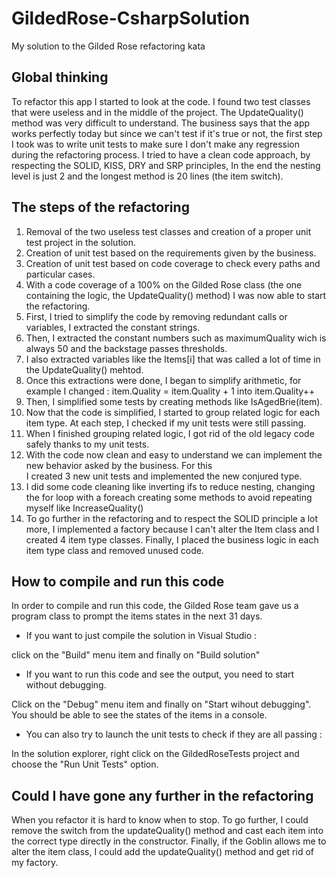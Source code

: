 # GildedRose-CsharpSolution
My solution to the Gilded Rose refactoring kata

## Global thinking

To refactor this app I started to look at the code. I found two test classes that were useless and in the middle of 
the project. The UpdateQuality() method was very difficult to understand. The business says that the app works perfectly
today but since we can't test if it's true or not, the first step I took was to write unit tests to make sure I don't 
make any regression during the refactoring process.
I tried to have a clean code approach, by respecting the SOLID, KISS, DRY and SRP principles, In the end the nesting level 
is just 2 and the longest method is 20 lines (the item switch).

## The steps of the refactoring

1. Removal of the two useless test classes and creation of a proper unit test project in the solution.
2. Creation of unit test based on the requirements given by the business.
3. Creation of unit test based on code coverage to check every paths and particular cases.
4. With a code coverage of a 100% on the Gilded Rose class (the one containing the logic, the UpdateQuality() method) 
   I was now able to start the refactoring.
5. First, I tried to simplify the code by removing redundant calls or variables, I extracted the constant strings.
6. Then, I extracted the constant numbers such as maximumQuality wich is always 50 and the backstage passes thresholds.
7. I also extracted variables like the Items[i] that was called a lot of time in the UpdateQuality() mehtod.
8. Once this extractions were done, I began to simplify arithmetic, for example I changed : item.Quality = item.Quality + 1 
   into item.Quality++
9. Then, I simplified some tests by creating methods like IsAgedBrie(item).
10. Now that the code is simplified, I started to group related logic for each item type. At each step, I checked if my
   unit tests were still passing.
11. When I finished grouping related logic, I got rid of the old legacy code safely thanks to my unit tests.
12. With the code now clean and easy to understand we can implement the new behavior asked by the business. For this   
   I created 3 new unit tests and implemented the new conjured type.
13. I did some code cleaning like inverting ifs to reduce nesting, changing the for loop with a foreach
   creating some methods to avoid repeating myself like IncreaseQuality()
14. To go further in the refactoring and to respect the SOLID principle a lot more, I implemented a factory because I can't 
alter the Item class and I created 4 item type classes. Finally, I placed the business logic in each item type class and removed
unused code.

## How to compile and run this code

In order to compile and run this code, the Gilded Rose team gave us a program class to prompt the items states in the 
next 31 days.

* If you want to just compile the solution in Visual Studio :

click on the "Build" menu item and finally on "Build solution"

* If you want to run this code and see the output, you need to start without debugging.

Click on the "Debug" menu item and finally on "Start wihout debugging". You should be able to see the states of the
items in a console.

* You can also try to launch the unit tests to check if they are all passing :

In the solution explorer, right click on the GildedRoseTests project and choose the "Run Unit Tests" option.

## Could I have gone any further in the refactoring

When you refactor it is hard to know when to stop. To go further, I could remove the switch from the updateQuality() method
and cast each item into the correct type directly in the constructor. Finally, if the Goblin allows me to alter the item class,
I could add the updateQuality() method and get rid of my factory.